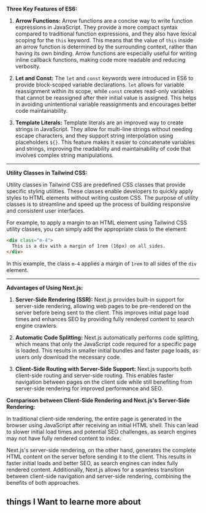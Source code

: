 **Three Key Features of ES6:**

1. **Arrow Functions:**
   Arrow functions are a concise way to write function expressions in JavaScript. They provide a more compact syntax compared to traditional function expressions, and they also have lexical scoping for the `this` keyword. This means that the value of `this` inside an arrow function is determined by the surrounding context, rather than having its own binding. Arrow functions are especially useful for writing inline callback functions, making code more readable and reducing verbosity.

2. **Let and Const:**
   The `let` and `const` keywords were introduced in ES6 to provide block-scoped variable declarations. `let` allows for variable reassignment within its scope, while `const` creates read-only variables that cannot be reassigned after their initial value is assigned. This helps in avoiding unintentional variable reassignments and encourages better code maintainability.

3. **Template Literals:**
   Template literals are an improved way to create strings in JavaScript. They allow for multi-line strings without needing escape characters, and they support string interpolation using placeholders `${}`. This feature makes it easier to concatenate variables and strings, improving the readability and maintainability of code that involves complex string manipulations.

---

**Utility Classes in Tailwind CSS:**

Utility classes in Tailwind CSS are predefined CSS classes that provide specific styling utilities. These classes enable developers to quickly apply styles to HTML elements without writing custom CSS. The purpose of utility classes is to streamline and speed up the process of building responsive and consistent user interfaces.

For example, to apply a margin to an HTML element using Tailwind CSS utility classes, you can simply add the appropriate class to the element:

```html
<div class="m-4">
  This is a div with a margin of 1rem (16px) on all sides.
</div>
```

In this example, the class `m-4` applies a margin of `1rem` to all sides of the `div` element.

---

**Advantages of Using Next.js:**

1. **Server-Side Rendering (SSR):**
   Next.js provides built-in support for server-side rendering, allowing web pages to be pre-rendered on the server before being sent to the client. This improves initial page load times and enhances SEO by providing fully rendered content to search engine crawlers.

2. **Automatic Code Splitting:**
   Next.js automatically performs code splitting, which means that only the JavaScript code required for a specific page is loaded. This results in smaller initial bundles and faster page loads, as users only download the necessary code.

3. **Client-Side Routing with Server-Side Support:**
   Next.js supports both client-side routing and server-side routing. This enables faster navigation between pages on the client side while still benefiting from server-side rendering for improved performance and SEO.

**Comparison between Client-Side Rendering and Next.js's Server-Side Rendering:**

In traditional client-side rendering, the entire page is generated in the browser using JavaScript after receiving an initial HTML shell. This can lead to slower initial load times and potential SEO challenges, as search engines may not have fully rendered content to index.

Next.js's server-side rendering, on the other hand, generates the complete HTML content on the server before sending it to the client. This results in faster initial loads and better SEO, as search engines can index fully rendered content. Additionally, Next.js allows for a seamless transition between client-side navigation and server-side rendering, combining the benefits of both approaches.

## things I Want to learne  more about